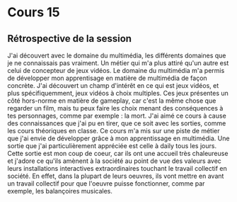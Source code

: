 # Cours 15
## Rétrospective de la session

J'ai découvert avec le domaine du multimédia, les différents domaines que je ne connaissais pas vraiment. Un métier qui m'a plus attiré qu'un autre est celui de concepteur de jeux vidéos. Le domaine du multimédia m'a permis de développer mon apprentisage en matière de multimédia de façon concrète. J'ai découvert un champ d'intérêt en ce qui est jeux vidéos, et plus spécifiquemment, jeux vidéos à choix multiples. Ces jeux présentes un côté hors-norme en matière de gameplay, car c'est la même chose que regarder un film, mais tu peux faire les choix menant des conséquences à tes personnages, comme par exemple : la mort. J'ai aimé ce cours à cause des connaissances que j'ai pu en tirer, que ce soit avec les sorties, comme les cours théoriques en classe. Ce cours m'a mis sur une piste de métier que j'ai envie de développer grâce à mon apprentissage en multimédia. Une sortie que j'ai particulièrement appréciée est celle à daily tous les jours. Cette sortie est mon coup de coeur, car ils ont une accueil très chaleureuse et j'adore ce qu'ils amènent à la société au point de vue des valeurs avec leurs installations interactives extraordinaires touchant le travail collectif en société. En effet, dans la plupart de leurs oeuvres, ils vont mettre en avant un travail collectif pour que l'oeuvre puisse fonctionner, comme par exemple, les balançoires musicales.
